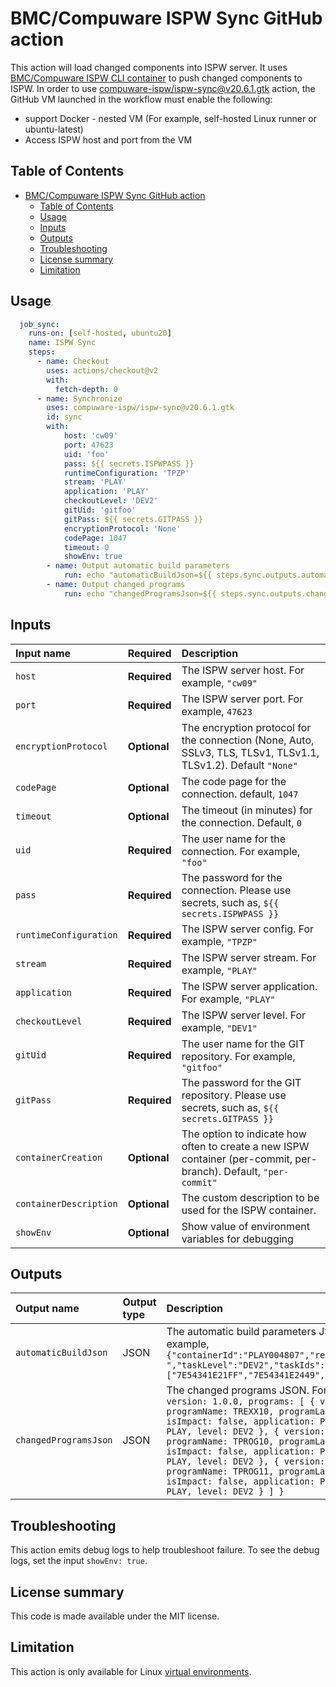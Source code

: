 # BMC/Compuware ISPW Sync GitHub action

This action will load changed components into ISPW server. It uses [BMC/Compuware ISPW CLI container](https://hub.docker.com/r/bmctopaz/ispwcli) to push changed components to ISPW. In order to use [compuware-ispw/ispw-sync@v20.6.1.gtk](http://github/compuware-ispw/ispw-sync) action, the GitHub VM launched in the workflow must enable the following:
* support Docker - nested VM (For example, self-hosted Linux runner or ubuntu-latest)
* Access ISPW host and port from the VM

## Table of Contents
<!-- toc -->

- [BMC/Compuware ISPW Sync GitHub action](#bmccompuware-ispw-sync-github-action)
  - [Table of Contents](#table-of-contents)
  - [Usage](#usage)
  - [Inputs](#inputs)
  - [Outputs](#outputs)
  - [Troubleshooting](#troubleshooting)
  - [License summary](#license-summary)
  - [Limitation](#limitation)

<!-- tocstop -->


## Usage

```yaml
  job_sync:
    runs-on: [self-hosted, ubuntu20]
    name: ISPW Sync
    steps:
      - name: Checkout
        uses: actions/checkout@v2
        with:
          fetch-depth: 0
      - name: Synchronize
        uses: compuware-ispw/ispw-sync@v20.6.1.gtk
        id: sync
        with:
            host: 'cw09'
            port: 47623
            uid: 'foo'
            pass: ${{ secrets.ISPWPASS }}
            runtimeConfiguration: 'TPZP'
            stream: 'PLAY'
            application: 'PLAY'
            checkoutLevel: 'DEV2'
            gitUid: 'gitfoo'
            gitPass: ${{ secrets.GITPASS }}
            encryptionProtocol: 'None'
            codePage: 1047
            timeout: 0
            showEnv: true
        - name: Output automatic build parameters
            run: echo "automaticBuildJson=${{ steps.sync.outputs.automaticBuildJson }}"
        - name: Output changed programs
            run: echo "changedProgramsJson=${{ steps.sync.outputs.changedProgramsJson }}"
```


## Inputs

| Input name | Required | Description |
| :--------- | :------- | :---------- |
| `host` | **Required** | The ISPW server host. For example, `"cw09"` |
| `port` | **Required** | The ISPW server port. For example, `47623` |
| `encryptionProtocol` | **Optional** | The encryption protocol for the connection (None, Auto, SSLv3, TLS, TLSv1, TLSv1.1, TLSv1.2). Default `"None"`
| `codePage` | **Optional** | The code page for the connection. default, `1047` |
| `timeout` | **Optional** | The timeout (in minutes) for the connection. Default, `0` |
| `uid` | **Required** | The user name for the connection. For example, `"foo"` |
| `pass` | **Required** | The password for the connection. Please use secrets, such as, `${{ secrets.ISPWPASS }}` |
| `runtimeConfiguration` | **Required** | The ISPW server config. For example, `"TPZP"` |
| `stream` | **Required** | The ISPW server stream. For example, `"PLAY"` |
| `application` | **Required** | The ISPW server application. For example, `"PLAY"` |
| `checkoutLevel` | **Required** | The ISPW server level. For example, `"DEV1"` |
| `gitUid` | **Required** | The user name for the GIT repository. For example, `"gitfoo"` |
| `gitPass` | **Required** | The password for the GIT repository. Please use secrets, such as, `${{ secrets.GITPASS }}` |
| `containerCreation` | **Optional** | The option to indicate how often to create a new ISPW container (per-commit, per-branch). Default, `"per-commit"` |
| `containerDescription` | **Optional** | The custom description to be used for the ISPW container. |
| `showEnv` | **Optional** | Show value of environment variables for debugging |



## Outputs

| Output name | Output type | Description |
| :---------- | :---------- | :---------- |
| `automaticBuildJson` | JSON | The automatic build parameters JSON. For example, `{"containerId":"PLAY004807","releaseId":" ","taskLevel":"DEV2","taskIds":["7E54341E21FF","7E54341E2449","7E54341E2610"]}`|
| `changedProgramsJson` | JSON | The changed programs JSON. For example, `{ version: 1.0.0, programs: [ { version: 1.0.0, programName: TREXX10, programLanguage: CLST, isImpact: false, application: PLAY, stream: PLAY, level: DEV2 }, { version: 1.0.0, programName: TPROG10, programLanguage: COB, isImpact: false, application: PLAY, stream: PLAY, level: DEV2 }, { version: 1.0.0, programName: TPROG11, programLanguage: COB, isImpact: false, application: PLAY, stream: PLAY, level: DEV2 } ] }`|

## Troubleshooting

This action emits debug logs to help troubleshoot failure. To see the debug logs, set the input `showEnv: true`.


## License summary

This code is made available under the MIT license.


## Limitation

This action is only available for Linux [virtual environments](https://help.github.com/en/articles/virtual-environments-for-github-actions#supported-virtual-environments-and-hardware-resources).